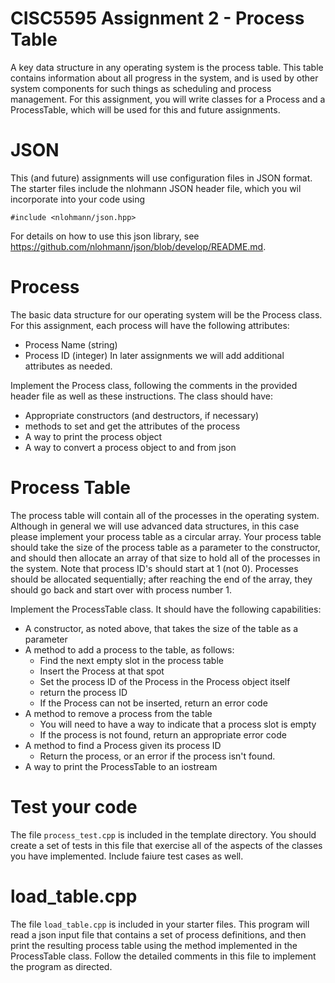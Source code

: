 # CISC5595 Assignment 2 - Process Table
A key data structure in any operating system is the process table. This table contains information about all progress in the system, and is used by other system components for such things as scheduling and process management. For this assignment, you will write classes for a Process and a ProcessTable, which will be used for this and future assignments.
# JSON
This (and future) assignments will use configuration files in JSON format. The starter files include the nlohmann JSON header file, which you wil incorporate into your code using
```
#include <nlohmann/json.hpp>
```
For details on how to use this json library, see https://github.com/nlohmann/json/blob/develop/README.md. 
# Process
The basic data structure for our operating system will be the Process class. For this assignment, each process will have the following attributes:
* Process Name (string)
* Process ID (integer)
In later assignments we will add additional attributes as needed.

Implement the Process class, following the comments in the provided header file as well as these instructions. The class should have:
* Appropriate constructors (and destructors, if necessary)
* methods to set and get the attributes of the process
* A way to print the process object
* A way to convert a process object to and from json

# Process Table
The process table will contain all of the processes in the operating system. Although in general we will use advanced data structures, in this case please implement your process table as a circular array. Your process table should take the size of the process table as a parameter to the constructor, and should then allocate an array of that size to hold all of the processes in the system. Note that process ID's should start at 1 (not 0). Processes should be allocated sequentially; after reaching the end of the array, they should go back and start over with process number 1.

Implement the ProcessTable class. It should have the following capabilities:
* A constructor, as noted above, that takes the size of the table as a parameter
* A method to add a process to the table, as follows:
  * Find the next empty slot in the process table
  * Insert the Process at that spot
  * Set the process ID of the Process in the Process object itself
  * return the process ID 
  * If the Process can not be inserted, return an error code
* A method to remove a process from the table
  * You will need to have a way to indicate that a process slot is empty
  * If the process is not found, return an appropriate error code
* A method to find a Process given its process ID
  * Return the process, or an error if the process isn't found.
* A way to print the ProcessTable to an iostream

# Test your code
The file `process_test.cpp` is included in the template directory. You should create a set of tests in this file that exercise all of the aspects of the classes you have implemented. Include faiure test cases as well.

# load_table.cpp
The file `load_table.cpp` is included in your starter files. This program will read a json input file that contains a set of process definitions, and then print the resulting process table using the method implemented in the ProcessTable class. Follow the detailed comments in this file to implement the program as directed.